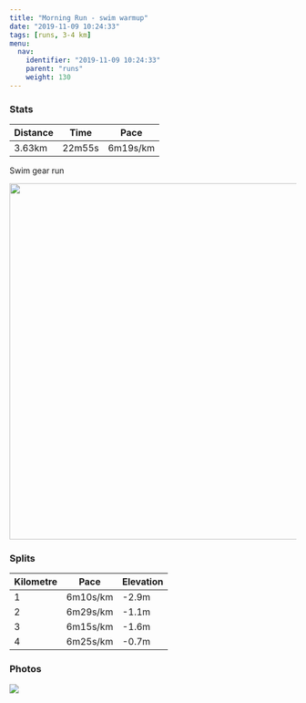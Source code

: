 ```yaml
---
title: "Morning Run - swim warmup"
date: "2019-11-09 10:24:33"
tags: [runs, 3-4 km]
menu:
  nav:
    identifier: "2019-11-09 10:24:33"
    parent: "runs"
    weight: 130
---
```


### Stats

| Distance | Time | Pace |
|----------|------|------|
|3.63km|22m55s|6m19s/km|

Swim gear run

<img src='https://maps.googleapis.com/maps/api/staticmap?maptype=terrain&path=enc:qljeIlkyL^DLERBNHd@j@Fd@TrC?bBK`C?h@L~@Gn@C|A@`@Bh@BJBDLBPFh@Dd@Hl@`@f@h@Xn@Tz@h@zAfCxDr@r@\x@LNHFFJT|@l@nAz@~BhBzGx@zDl@|DvApKpB`QD`@?^IFODEKMkBBAJhAL|@DpAAh@Fp@Bt@AdBBf@ENC@MAGOGAIFKRK`@EDKt@CQOMQKe@GQLOPWx@c@rBSv@WrBWh@MLCN?RBV?LeAtFYtBELQLORK`@[hCk@rDeAvFQbBa@bCIt@g@|BMt@WnAc@`CUdC]pAMl@k@rBUjAI@O`@Kt@QI}BcCEO?WRkBLm@X_ALY@Mc@o@cAcAe@k@[Ui@g@Q?YII?c@`@e@p@QJWBOSa@^U?KHq@Z_@FCAEK]eB]_AKg@Uk@Ii@DBTp@fAvEJFTO&key=AIzaSyAfqMeaZ1CCJFGP5cWud__oZnT_Pybg-1M&size=800x800&scale=2&markers=color:yellow|label:S|53.47033,-2.26503&markers=color:green|label:F|53.47203999999998,-2.2954199999999982' width='625' />

### Splits

| Kilometre | Pace | Elevation |
|------|------|-----------|
|1|6m10s/km|-2.9m|
|2|6m29s/km|-1.1m|
|3|6m15s/km|-1.6m|
|4|6m25s/km|-0.7m|

### Photos
<img src='https://dgtzuqphqg23d.cloudfront.net/T9r8wPqKx208pqWCG5VCsZhCz-bWd3Glci76PQEZNbA-576x768.jpg'>
